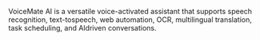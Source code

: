 VoiceMate AI is a versatile voice-activated assistant that supports speech recognition, text-tospeech, web automation, OCR, multilingual translation, task scheduling, and AIdriven conversations. 
